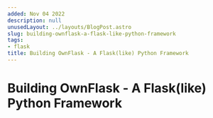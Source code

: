 ```yaml
---
added: Nov 04 2022
description: null
unusedLayout: ../layouts/BlogPost.astro
slug: building-ownflask-a-flask-like-python-framework
tags:
- flask
title: Building OwnFlask - A Flask(like) Python Framework
---
```


# Building OwnFlask - A Flask(like) Python Framework